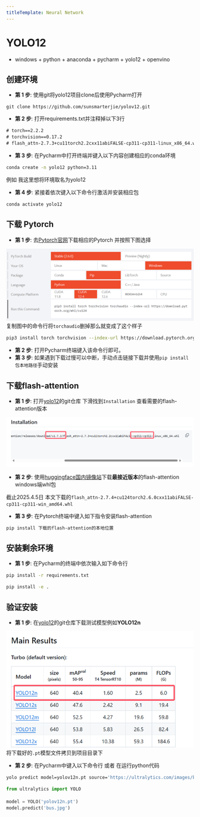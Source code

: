 ```yaml
---
titleTemplate: Neural Network
---
```

# YOLO12

- windows + python + anaconda + pycharm + yolo12 + openvino

## 创建环境
- **第 1 步**: 使用git将yolo12项目clone后使用Pycharm打开
```
git clone https://github.com/sunsmarterjie/yolov12.git
```

- **第 2 步**: 打开requirements.txt并注释掉以下3行
```txt
# torch==2.2.2
# torchvision==0.17.2
# flash_attn-2.7.3+cu11torch2.2cxx11abiFALSE-cp311-cp311-linux_x86_64.whl
```
- **第 3 步**: 在Pycharm中打开终端并键入以下内容创建相应的conda环境
```bash
conda create -n yolo12 python=3.11
```
例如 我这里想将环境取名为yolo12
- **第 4 步**: 紧接着依次键入以下命令行激活并安装相应包
```bash
conda activate yolo12
```


## 下载 Pytorch
- **第 1 步**: 去[Pytorch官网](https://pytorch.org/)下载相应的Pytorch 并按照下图选择

![alt text](pytorch.png)
复制图中的命令行将`torchaudio`删掉那么就变成了这个样子
```bash
pip3 install torch torchvision --index-url https://download.pytorch.org/whl/cu124
```
- **第 2 步**: 打开Pycharm终端键入该命令行即可。
- **第 3 步**: 如果遇到下载过慢可以中断，手动点击链接下载并使用`pip install 包本地路径`手动安装

## 下载flash-attention
- **第 1 步**: 打开[yolo12](https://github.com/sunsmarterjie/yolov12.git)的git仓库 下滑找到`Installation` 查看需要的flash-attention版本

![alt text](yolo12-pytorch.png)

- **第 2 步**: 使用[huggingface国内镜像站](https://hf-mirror.com/lldacing/flash-attention-windows-wheel/tree/main)下载**最接近版本**的flash-attention windows端whl包

截止2025.4.5日 本文下载的`flash_attn-2.7.4+cu124torch2.6.0cxx11abiFALSE-cp311-cp311-win_amd64.whl`

- **第 3 步**: 在Pytorch终端中键入如下指令安装flash-attention
```bash
pip install 下载的flash-attention的本地位置
```

## 安装剩余环境
- **第 1 步**: 在Pycharm的终端中依次输入如下命令行
```bash
pip install -r requirements.txt
```
```bash
pip install -e .
```

## 验证安装
- **第 1 步**: 在[yolo12](https://github.com/sunsmarterjie/yolov12.git)的git仓库下载测试模型例如**YOLO12n**

![alt text](YOLO12n.png)
将下载好的`.pt`模型文件拷贝到项目目录下

- **第 2 步**: 在Pycharm中键入以下命令行 或者 在运行python代码
```bash
yolo predict model=yolov12n.pt source='https://ultralytics.com/images/bus.jpg'
```
```py
from ultralytics import YOLO

model = YOLO('yolov12n.pt')
model.predict('bus.jpg')
```